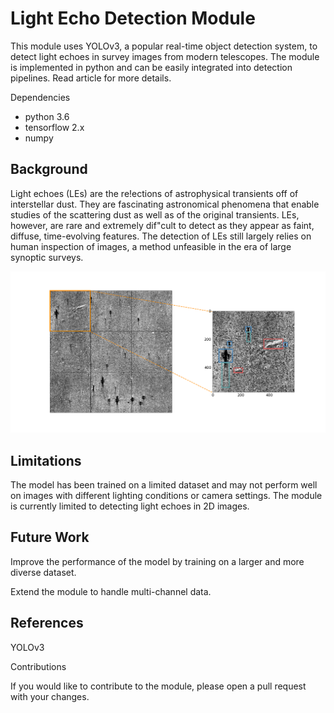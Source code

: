 # Light Echo Detection Module

This module uses YOLOv3, a popular real-time object detection system, to detect light echoes in survey images from modern telescopes. The module is implemented in python and can be easily integrated into detection pipelines. Read article for more details.


Dependencies

- python 3.6
- tensorflow 2.x
- numpy 


## Background

Light echoes (LEs) are the re!ections of astrophysical transients off of interstellar dust. They are fascinating astronomical phenomena that enable studies of the scattering dust as well as of the original transients. LEs, however, are rare and extremely dif"cult to detect as they appear as faint, diffuse, time-evolving features. The detection of LEs still largely relies on human inspection of images, a method unfeasible in the era of large synoptic surveys.

![alt text](figures/LE_split.png "Light Echoes from ATLAS")



## Limitations

The model has been trained on a limited dataset  and may not perform well on images with different lighting conditions or camera settings.
The module is currently limited to detecting light echoes in 2D images.


## Future Work

Improve the performance of the model by training on a larger and more diverse dataset.

Extend the module to handle multi-channel data.

## References
YOLOv3


Contributions

If you would like to contribute to the module, please open a pull request with your changes.










